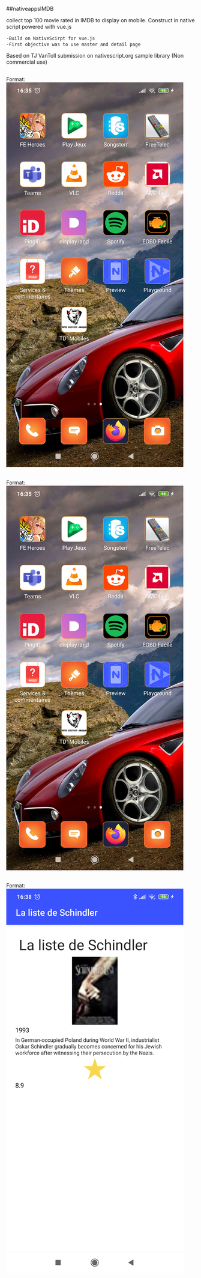 
##nativeappsIMDB

collect top 100 movie rated in IMDB to display on mobile. Construct in native script powered with vue.js

    -Build on NativeScirpt for vue.js
    -First objective was to use master and detail page

Based on TJ VanToll submission on nativescript.org sample library (Non commercial use)
##
Format: ![sc_menu](https://github.com/cxsaw/nativeappsIMDB/blob/master/screenshots/Screenshot_2020-04-17-16-35-51-879_com.miui.home.jpg)
##
Format: ![sc_master](https://github.com/cxsaw/nativeappsIMDB/blob/master/screenshots/Screenshot_2020-04-17-16-35-51-879_com.miui.home.jpg)
##
Format: ![sc_details](https://github.com/cxsaw/nativeappsIMDB/blob/master/screenshots/Screenshot_2020-04-17-16-38-35-965_org.nativescript.TD1Mobiles.jpg)
